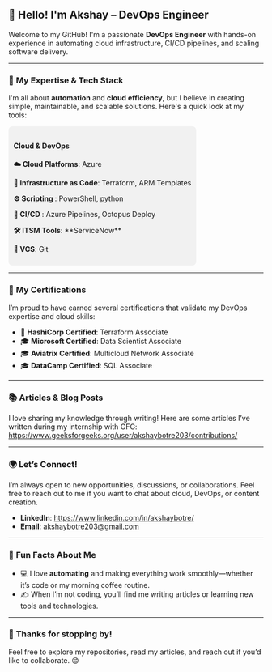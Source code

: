 ## 👋 **Hello! I'm Akshay** – DevOps Engineer 

Welcome to my GitHub! I'm a passionate **DevOps Engineer** with hands-on experience in automating cloud infrastructure, CI/CD pipelines, and scaling software delivery. 

---

### 🎯 **My Expertise & Tech Stack**

I'm all about **automation** and **cloud efficiency**, but I believe in creating simple, maintainable, and scalable solutions. Here's a quick look at my tools:

<div style="background-color: #f1f1f1; padding: 10px; border-radius: 8px; display: inline-block;">
  <h4>Cloud & DevOps</h4>
  <p><b>☁️ Cloud Platforms</b>: Azure</p>
  <p><b>🔧 Infrastructure as Code</b>: Terraform, ARM Templates</p>
  <p><b>⚙️ Scripting </b>: PowerShell, python</p>
  <p><b>🔄 CI/CD </b>: Azure Pipelines, Octopus Deploy</p>
  <p><b>🛠️ ITSM Tools</b>: **ServiceNow**</p>
  <p><b>🔄 VCS</b>: Git</p>
</div>

---

### 📜 **My Certifications**

I’m proud to have earned several certifications that validate my DevOps expertise and cloud skills:

- 🏅 **HashiCorp Certified**: Terraform Associate
- 🎓 **Microsoft Certified**: Data Scientist Associate
- 🎓 **Aviatrix Certified**: Multicloud Network Associate
- 🎓 **DataCamp Certified**: SQL Associate

  
---
### 📚 **Articles & Blog Posts**

I love sharing my knowledge through writing! Here are some articles I’ve written during my internship with GFG:
https://www.geeksforgeeks.org/user/akshaybotre203/contributions/

---

### 🌍 **Let’s Connect!**

I’m always open to new opportunities, discussions, or collaborations. Feel free to reach out to me if you want to chat about cloud, DevOps, or content creation.

- **LinkedIn**: https://www.linkedin.com/in/akshaybotre/  
- **Email**: akshaybotre203@gmail.com  

---

### 🧩 **Fun Facts About Me**

- 💻 I love **automating** and making everything work smoothly—whether it’s code or my morning coffee routine.
- ✍️ When I’m not coding, you’ll find me writing articles or learning new tools and technologies.

---

### 🎉 **Thanks for stopping by!**  
Feel free to explore my repositories, read my articles, and reach out if you’d like to collaborate. 😊  
